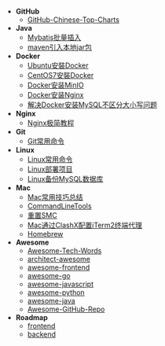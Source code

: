 * **GitHub**
  * [GitHub-Chinese-Top-Charts](https://github.com/kon9chunkit/GitHub-Chinese-Top-Charts)
* **Java**
  * [Mybatis批量插入](Java/Mybatis批量插入)
  * [maven引入本地jar包](Java/maven引入本地jar包)
* **Docker**
  * [Ubuntu安裝Docker](Docker/Ubuntu安裝Docker)
  * [CentOS7安裝Docker](Docker/CentOS7安裝Docker)
  * [Docker安装MinIO](Docker/Docker安装MinIO)
  * [Docker安装Nginx](Docker/Docker安装Nginx)
  * [解决Docker安装MySQL不区分大小写问题](Docker/解决Docker安装MySQL不区分大小写问题)
* **Nginx**
  * [Nginx极简教程](Nginx/Nginx极简教程)
* **Git**
  * [Git常用命令](Git/Git常用命令)
* **Linux**
  * [Linux常用命令](Linux/Linux常用命令)
  * [Linux部署项目](Linux/Linux部署项目)
  * [Linux备份MySQL数据库](Linux/Linux备份MySQL数据库)
* **Mac**
  * [Mac常用技巧总结](Mac/Mac常用技巧总结)
  * [CommandLineTools](Mac/CommandLineTools)
  * [重置SMC](Mac/重置SMC)
  * [Mac通过ClashX配置iTerm2终端代理](Mac/Mac通过ClashX配置iTerm2终端代理)
  * [Homebrew](Mac/Homebrew)
* **Awesome**
  * [Awesome-Tech-Words](https://github.com/rd2coding/Awesome-Tech-Words)
  * [architect-awesome](https://github.com/xingshaocheng/architect-awesome)
  * [awesome-frontend](https://github.com/JingwenTian/awesome-frontend)
  * [awesome-go](https://github.com/avelino/awesome-go)
  * [awesome-javascript](https://github.com/sorrycc/awesome-javascript)
  * [awesome-python](https://github.com/vinta/awesome-python)
  * [awesome-java](https://github.com/akullpp/awesome-java)
  * [Awesome-GitHub-Repo](https://github.com/Wechat-ggGitHub/Awesome-GitHub-Repo)
* **Roadmap**
  * [frontend](https://roadmap.sh/frontend)
  * [backend](https://roadmap.sh/backend)
